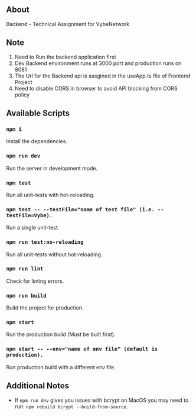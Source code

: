 ## About

Backend - Technical Assignment for VybeNetwork

## Note 
 1. Need to Run the backend application first
 2. Dev Backend environment runs at 3000 port and production runs on 8081
 3. The Url for the Backend api is assgined in the useApp.ts file of Frontend Project 
 4. Need to disable CORS in browser to avoid API blocking from CORS policy
 
## Available Scripts


### `npm i`

Install the dependencies.

### `npm run dev`

Run the server in development mode.

### `npm test`

Run all unit-tests with hot-reloading.

### `npm test -- --testFile="name of test file" (i.e. --testFile=Vybe).`

Run a single unit-test.

### `npm run test:no-reloading`

Run all unit-tests without hot-reloading.

### `npm run lint`

Check for linting errors.

### `npm run build`

Build the project for production.

### `npm start`

Run the production build (Must be built first).

### `npm start -- --env="name of env file" (default is production).`

Run production build with a different env file.


## Additional Notes

- If `npm run dev` gives you issues with bcrypt on MacOS you may need to run: `npm rebuild bcrypt --build-from-source`. 
